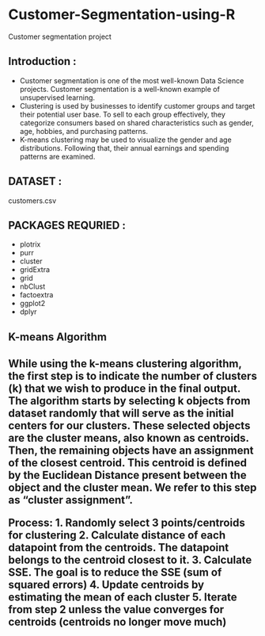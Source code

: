 <h1> Customer-Segmentation-using-R </h1>

<p> Customer segmentation project </p>

<h2>Introduction : </h2>

<p> <ul>
    <li>Customer segmentation is one of the most well-known Data Science projects. Customer segmentation is a well-known example of unsupervised learning. </li>
    <li>Clustering is used by businesses to identify customer groups and target their potential user base. 
To sell to each group effectively, they categorize consumers based on shared characteristics such as gender, age, hobbies, and purchasing patterns. </li>
    <li>K-means clustering may be used to visualize the gender and age distributions. Following that, their annual earnings and spending patterns are examined.</li>
</p></ul>

<h2>DATASET : </h2>
<p>customers.csv </p>

<h2>PACKAGES REQURIED : </h2><ul>
<li>plotrix </li>
<li>purr </li>
<li>cluster</li>
<li>gridExtra</li>
<li>grid</li>
<li>nbClust</li>
<li>factoextra</li>
<li>ggplot2</li>
<li>dplyr</li>
</ul>

<h2>K-means Algorithm<h2>

<p>While using the k-means clustering algorithm, the first step is to indicate the number of clusters (k) that we wish to produce in the final output. The algorithm starts by selecting k objects from dataset randomly that will serve as the initial centers for our clusters. These selected objects are the cluster means, also known as centroids. Then, the remaining objects have an assignment of the closest centroid. This centroid is defined by the Euclidean Distance present between the object and the cluster mean. We refer to this step as “cluster assignment”.</p>

<p>Process:
1. Randomly select 3 points/centroids for clustering
2. Calculate distance of each datapoint from the centroids. The datapoint
	belongs to the centroid closest to it.
3. Calculate SSE. The goal is to reduce the SSE (sum of squared errors)
4. Update centroids by estimating the mean of each cluster
5. Iterate from step 2 unless the value converges for centroids (centroids no
	longer move much)
</p>